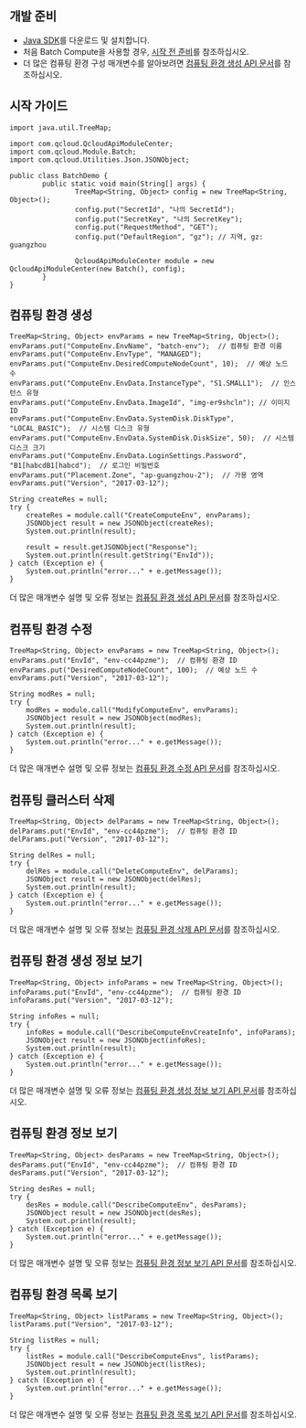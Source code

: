 ## 개발 준비
- [Java SDK](https://cloud.tencent.com/document/sdk/Java)를 다운로드 및 설치합니다.
- 처음 Batch Compute을 사용할 경우, [시작 전 준비](https://cloud.tencent.com/document/product/599/10807)를 참조하십시오.
- 더 많은 컴퓨팅 환경 구성 매개변수를 알아보려면 [컴퓨팅 환경 생성 API 문서](https://cloud.tencent.com/document/product/599/12691)를 참조하십시오.

## 시작 가이드

```
import java.util.TreeMap;

import com.qcloud.QcloudApiModuleCenter;
import com.qcloud.Module.Batch;
import com.qcloud.Utilities.Json.JSONObject;

public class BatchDemo {
        public static void main(String[] args) {
                TreeMap<String, Object> config = new TreeMap<String, Object>();
                config.put("SecretId", "나의 SecretId");
                config.put("SecretKey", "나의 SecretKey");
                config.put("RequestMethod", "GET");
                config.put("DefaultRegion", "gz"); // 지역, gz: guangzhou

                QcloudApiModuleCenter module = new QcloudApiModuleCenter(new Batch(), config);
        }
}
```

## 컴퓨팅 환경 생성

```
TreeMap<String, Object> envParams = new TreeMap<String, Object>();
envParams.put("ComputeEnv.EnvName", "batch-env");  // 컴퓨팅 환경 이름
envParams.put("ComputeEnv.EnvType", "MANAGED");
envParams.put("ComputeEnv.DesiredComputeNodeCount", 10);  // 예상 노드 수
envParams.put("ComputeEnv.EnvData.InstanceType", "S1.SMALL1");  // 인스턴스 유형
envParams.put("ComputeEnv.EnvData.ImageId", "img-er9shcln"); // 이미지 ID
envParams.put("ComputeEnv.EnvData.SystemDisk.DiskType", "LOCAL_BASIC");  // 시스템 디스크 유형
envParams.put("ComputeEnv.EnvData.SystemDisk.DiskSize", 50);  // 시스템 디스크 크기
envParams.put("ComputeEnv.EnvData.LoginSettings.Password", "B1[habcdB1[habcd");  // 로그인 비밀번호
envParams.put("Placement.Zone", "ap-guangzhou-2");  // 가용 영역
envParams.put("Version", "2017-03-12");

String createRes = null;
try {
    createRes = module.call("CreateComputeEnv", envParams);
    JSONObject result = new JSONObject(createRes);
    System.out.println(result);
            
    result = result.getJSONObject("Response");
    System.out.println(result.getString("EnvId"));
} catch (Exception e) {
    System.out.println("error..." + e.getMessage());
}
```
더 많은 매개변수 설명 및 오류 정보는 [컴퓨팅 환경 생성 API 문서](https://cloud.tencent.com/document/product/599/12691)를 참조하십시오.

## 컴퓨팅 환경 수정

```
TreeMap<String, Object> envParams = new TreeMap<String, Object>();
envParams.put("EnvId", "env-cc44pzme");  // 컴퓨팅 환경 ID
envParams.put("DesiredComputeNodeCount", 100);  // 예상 노드 수
envParams.put("Version", "2017-03-12");

String modRes = null;
try {
    modRes = module.call("ModifyComputeEnv", envParams);
    JSONObject result = new JSONObject(modRes);
    System.out.println(result);
} catch (Exception e) {
    System.out.println("error..." + e.getMessage());
}
```
더 많은 매개변수 설명 및 오류 정보는 [컴퓨팅 환경 수정 API 문서](https://cloud.tencent.com/document/product/599/13637)를 참조하십시오.
 
## 컴퓨팅 클러스터 삭제
 
```
TreeMap<String, Object> delParams = new TreeMap<String, Object>();
delParams.put("EnvId", "env-cc44pzme");  // 컴퓨팅 환경 ID
delParams.put("Version", "2017-03-12");

String delRes = null;
try {
    delRes = module.call("DeleteComputeEnv", delParams);
    JSONObject result = new JSONObject(delRes);
    System.out.println(result);
} catch (Exception e) {
    System.out.println("error..." + e.getMessage());
}
```
더 많은 매개변수 설명 및 오류 정보는 [컴퓨팅 환경 삭제 API 문서](https://cloud.tencent.com/document/product/599/12692)를 참조하십시오.
 
## 컴퓨팅 환경 생성 정보 보기
 
```
TreeMap<String, Object> infoParams = new TreeMap<String, Object>();
infoParams.put("EnvId", "env-cc44pzme");  // 컴퓨팅 환경 ID
infoParams.put("Version", "2017-03-12");

String infoRes = null;
try {
    infoRes = module.call("DescribeComputeEnvCreateInfo", infoParams);
    JSONObject result = new JSONObject(infoRes);
    System.out.println(result);
} catch (Exception e) {
    System.out.println("error..." + e.getMessage());
}
```
더 많은 매개변수 설명 및 오류 정보는 [컴퓨팅 환경 생성 정보 보기 API 문서](https://cloud.tencent.com/document/product/599/14604)를 참조하십시오.
 
## 컴퓨팅 환경 정보 보기
 
```
TreeMap<String, Object> desParams = new TreeMap<String, Object>();
desParams.put("EnvId", "env-cc44pzme");  // 컴퓨팅 환경 ID
desParams.put("Version", "2017-03-12");

String desRes = null;
try {
    desRes = module.call("DescribeComputeEnv", desParams);
    JSONObject result = new JSONObject(desRes);
    System.out.println(result);
} catch (Exception e) {
    System.out.println("error..." + e.getMessage());
}
```
더 많은 매개변수 설명 및 오류 정보는 [컴퓨팅 환경 정보 보기 API 문서](https://cloud.tencent.com/document/product/599/12694)를 참조하십시오.

## 컴퓨팅 환경 목록 보기

```
TreeMap<String, Object> listParams = new TreeMap<String, Object>();
listParams.put("Version", "2017-03-12");

String listRes = null;
try {
    listRes = module.call("DescribeComputeEnvs", listParams);
    JSONObject result = new JSONObject(listRes);
    System.out.println(result);
} catch (Exception e) {
    System.out.println("error..." + e.getMessage());
}
```
더 많은 매개변수 설명 및 오류 정보는 [컴퓨팅 환경 목록 보기 API 문서](https://cloud.tencent.com/document/product/599/12695)를 참조하십시오.

